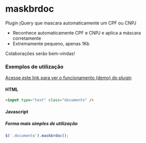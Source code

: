 # maskbrdoc
Plugin jQuery que mascara automaticamente um CPF ou CNPJ

- Reconhece automaticamente CPF e CNPJ e aplica a máscara corretamente
- Extremamente pequeno, apenas 1Kb

Colaborações serão bem-vindas!

### Exemplos de utilização

[Acesse este link para ver o funcionamento (demo) do plugin](https://jsfiddle.net/masimao/ovnhpsww)

#### HTML

```html
<input type="text" class="documento" />
```

#### Javascript

##### Forma mais simples de utilização

```javascript
$('.documento').maskbrdoc();
```
